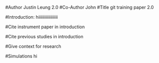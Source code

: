 #Author
Justin Leung 2.0
#Co-Author
John
#Title
git training paper 2.0

#Introduction:
hiiiiiiiiiiiiiiiiii


#Cite instrument paper in introduction


#Cite previous studies in introduction


#Give context for research

#Simulations
hi

